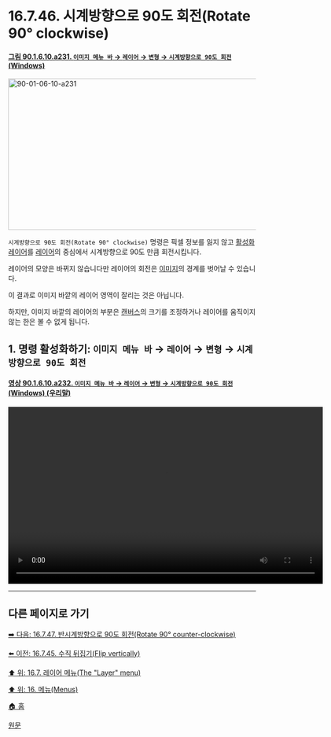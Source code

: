 # 16.7.46. 시계방향으로 90도 회전(Rotate 90° clockwise)

<a id="90-01-06-10-a231"></a>

#### [그림 90.1.6.10.a231. `이미지 메뉴 바` → `레이어` → `변형` → `시계방향으로 90도 회전` (Windows)](./90-01-06-10-transform.md#90-01-06-10-a231)
<img width="642" height="308" alt="90-01-06-10-a231" src="https://github.com/user-attachments/assets/406cfc0f-8e64-47ba-b4da-05cf43afb948" />

`시계방향으로 90도 회전(Rotate 90° clockwise)` 명령은 픽셀 정보를 잃지 않고 [활성화 레이어](./19-glossaryx-active_layer.md)를 [레이어](./19-glossaryx-layer.md)의 중심에서 시계방향으로 90도 만큼 회전시킵니다.

레이어의 모양은 바뀌지 않습니다만 레이어의 회전은 [이미지](./19-glossaryx-image.md)의 경계를 벗어날 수 있습니다.

이 결과로 이미지 바깥의 레이어 영역이 잘리는 것은 아닙니다.

하지만, 이미지 바깥의 레이어의 부분은 [캔버스](./19-glossaryx-canvas.md)의 크기를 조정하거나 레이어를 움직이지 않는 한은 볼 수 없게 됩니다.

<a id="16-07-46-s1"></a>

## 1. 명령 활성화하기: `이미지 메뉴 바` → `레이어` → `변형` → `시계방향으로 90도 회전`

<a id="90-01-06-10-a232"></a>

#### [영상 90.1.6.10.a232. `이미지 메뉴 바` → `레이어` → `변형` → `시계방향으로 90도 회전` (Windows) (우리말)](./90-01-06-10-transform.md#90-01-06-10-a232)
<video controls="controls" width="640" height="360" src="https://github.com/user-attachments/assets/a7b7ccb1-01ad-45d7-b3c0-a6770757355a"></video>

***

## 다른 페이지로 가기

[➡️ 다음: 16.7.47. 반시계방향으로 90도 회전(Rotate 90° counter-clockwise)](./16-07-47-rotate-90-counter-clockwise.md)

[⬅️ 이전: 16.7.45. 수직 뒤집기(Flip vertically)](./16-07-45-flip-vertically.md)

[⬆️ 위: 16.7. 레이어 메뉴(The "Layer" menu)](./16-07-00-the-layer-menu.md)

[⬆️ 위: 16. 메뉴(Menus)](./16-00-menus.md)

[🏠 홈](./00-home.md)

[원문](https://docs.gimp.org/2.10/ko/gimp-layer-rotate-90.html)
